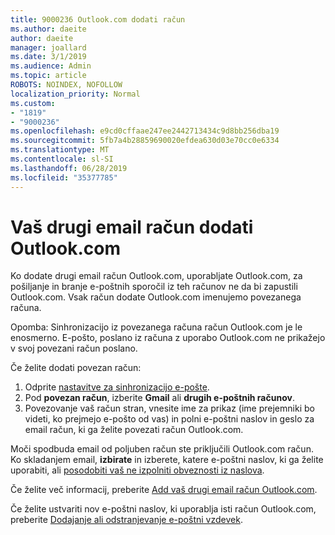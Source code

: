 ```yaml
---
title: 9000236 Outlook.com dodati račun
ms.author: daeite
author: daeite
manager: joallard
ms.date: 3/1/2019
ms.audience: Admin
ms.topic: article
ROBOTS: NOINDEX, NOFOLLOW
localization_priority: Normal
ms.custom:
- "1819"
- "9000236"
ms.openlocfilehash: e9cd0cffaae247ee2442713434c9d8bb256dba19
ms.sourcegitcommit: 5fb7a4b28859690020efdea630d03e70cc0e6334
ms.translationtype: MT
ms.contentlocale: sl-SI
ms.lasthandoff: 06/28/2019
ms.locfileid: "35377785"
---
```

# <a name="add-your-other-email-accounts-to-outlookcom"></a>Vaš drugi email račun dodati Outlook.com

Ko dodate drugi email račun Outlook.com, uporabljate Outlook.com, za pošiljanje in branje e-poštnih sporočil iz teh računov ne da bi zapustili Outlook.com. Vsak račun dodate Outlook.com imenujemo povezanega računa.

Opomba: Sinhronizacijo iz povezanega računa račun Outlook.com je le enosmerno. E-pošto, poslano iz računa z uporabo Outlook.com ne prikažejo v svoj povezani račun poslano.

Če želite dodati povezan račun:

1. Odprite [nastavitve za sinhronizacijo e-pošte](https://go.microsoft.com/fwlink/?linkid=875264).
2. Pod **povezan račun**, izberite **Gmail** ali **drugih e-poštnih računov**.
3. Povezovanje vaš račun stran, vnesite ime za prikaz (ime prejemniki bo videti, ko prejmejo e-pošto od vas) in polni e-poštni naslov in geslo za email račun, ki ga želite povezati račun Outlook.com.

Moči spodbuda email od poljuben račun ste priključili Outlook.com račun. Ko skladanjem email, **izbirate** in izberete, katere e-poštni naslov, ki ga želite uporabiti, ali [posodobiti vaš ne izpolniti obveznosti iz naslova](https://go.microsoft.com/fwlink/?linkid=875264).

Če želite več informacij, preberite [Add vaš drugi email račun Outlook.com](https://support.office.com/article/c5224df4-5885-4e79-91ba-523aa743f0ba).

Če želite ustvariti nov e-poštni naslov, ki uporablja isti račun Outlook.com, preberite [Dodajanje ali odstranjevanje e-poštni vzdevek](https://support.office.com/article/459b1989-356d-40fa-a689-8f285b13f1f2).